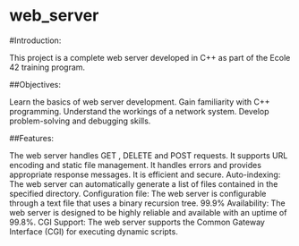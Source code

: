 # web_server
#Introduction:

This project is a complete web server developed in C++ as part of the Ecole 42 training program.

##Objectives:

Learn the basics of web server development.
Gain familiarity with C++ programming.
Understand the workings of a network system.
Develop problem-solving and debugging skills.

##Features:

The web server handles GET , DELETE and POST requests.
It supports URL encoding and static file management.
It handles errors and provides appropriate response messages.
It is efficient and secure.
Auto-indexing: The web server can automatically generate a list of files contained in the specified directory.
Configuration file: The web server is configurable through a text file that uses a binary recursion tree.
99.9% Availability: The web server is designed to be highly reliable and available with an uptime of 99.8%.
CGI Support: The web server supports the Common Gateway Interface (CGI) for executing dynamic scripts.
